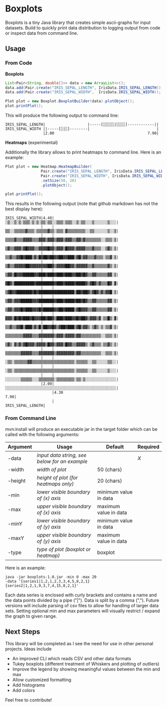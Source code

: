 # Boxplots
Boxplots is a tiny Java library that creates simple ascii-graphs for input datasets. Build to quickly print data distribution to logging output from code or inspect data from command line.

## Usage
### From Code

**Boxplots**

```java
List<Pair<String, double[]>> data = new ArrayList<>();
data.add(Pair.create("IRIS_SEPAL_LENGTH", IrisData.IRIS_SEPAL_LENGTH));
data.add(Pair.create("IRIS_SEPAL_WIDTH",  IrisData.IRIS_SEPAL_WIDTH));

Plot plot = new Boxplot.BoxplotBuilder(data).plotObject();
plot.printPlot();
```

This will produce the following output to command line:

```
IRIS_SEPAL_LENGTH|                   |-----[░░░░░|░░░░]------------||
IRIS_SEPAL_WIDTH ||-----[░|░]--------|                              |
                 |2.00                                          7.90|
```

**Heatmaps** (experimental)

Additionally the library allows to print heatmaps to command line. Here is an example:

```java
Plot plot = new Heatmap.HeatmapBuilder(
                Pair.create("IRIS_SEPAL_LENGTH", IrisData.IRIS_SEPAL_LENGTH),
                Pair.create("IRIS_SEPAL_WIDTH", IrisData.IRIS_SEPAL_WIDTH))
                .setSize(50, 20)
                .plotObject();

plot.printPlot();
```

This results in the following output (note that github markdown has not the best display here):

```
IRIS_SEPAL_WIDTH|4.40|░▒░░▒░▒░▒▒▒░▒░▒░▒▒░▒▒░░▒▒▒░▒▒▒░░▒░▒▒░░░▒░░░░░░▒░░░|
                |    |▒▒░░▒▒▒▒▒▓▒▒▒░▒▒▒▒▒▓▒▒░▒▒▒░▓▒▒▒▒▒▒▒▒░░▒▒░░░░░░▒░░▒|
                |    |▒▒▒▒▓▒▒▒▓▓▓▓▒▒▒▓▓▓▒▓▓▓▒▓▓▓▒▓▓▓▒▒▓▓▒▓▒▒▒▒▒▒▒░░▒▒▒░▒|
                |    |▒▓▒▒▓▓▓▒▓█▓▓▓▒▒▓▓▓▓█▓▓▒▓▓▓▒█▓▓▓▒▓▓▓▓▒▒▒▓▒▒▒░░▒▓▒░▒|
                |    |▒▒▓▒▒▓▓█▓███▒▓▒█▓██▓██▓▓██▓▓███▒▓█▒▓▓▒▒▒▓▒▒▒░▒▒▓░▒|
                |    |▒▓▒▒▓▓▓▓▓██▓▓▓▓▓▓▓▓██▓▒▓▓▓▓██▓▓▒▓▓▓▓▓▒▒▓▒▒▒▒▒▒▓▒░▒|
                |    |▒▓▓▒█▓▓▓█████▓▓███▓███▓███▓███▓▓██▓█▓▒▒▓▓▒▒▒▒▒▓▓░▒|
                |    |▓█▓▒█████████▓████████▓███▓████▓████▓▒▓█▓▒▓▒▒▒█▓░▓|
                |    |▒▓█▓▓███████▓█▓████████████████▒██▓██▓▒▓█▓▒▓▒▓▓█░▒|
                |    |▒▓▓▒▓▓▓█████▓▓▓███████▓███▓████▓██▓█▓▒▒▓▓▒▒▒▒▒▓▓░▒|
                |    |▒▓▓▒▓▓▓█▓███▓▓▓█▓█████▓▓██▓████▒▓█▓▓▓▒▒▓▓▒▒▒▒▒▓▓░▒|
                |    |▓▓▓▒█▓█▓███▓█▓▓▓██▓██▓▒███▓███▓▓█▓██▓▒▓▓▓▒▓░▒▒█▒░▓|
                |    |▒▒▓▒▒▓▓█▒███▒▓▒█▒██▓▓█▓▒▓██▓███▒▓█▒▓▓▒░▒▓▒░▒░▒▒▓░▒|
                |    |▒▒▒▒▒▒▒▒▓▓▓▓▒▒▒▓▓▓▓▓▓▓▒▓▓▓▒▓▓▓▓▒▓▓▒▒▒▒▒▒▒▒▒░░▒▒▒░▒|
                |    |▒▓▒░▓▒▓▒▓█▓▓▓▒▓▓▓▓▒█▓▓▒▓▓▓▒█▓▓▒▒▓▓▓▓▒░▒▓▒▒▒░▒▒▓▒░▒|
                |    |▒▒▒▒▒▒▒▓▓▓▓▓▒▒▒▓▓▓▓▓▓▓▒▓▓▓▓▓▓▓▓▒▓▓▒▒▒▒▒▒▒▒▒░░▒▒▒░▒|
                |    |░▒▒░▒▒▒▒▒▒▓▓▒▒▒▒▒▒▒▒▒▒▒▒▒▒▒▒▒▒▒░▒▒▒▒▒░░▒▒░░░░░▒▒░░|
                |    |░▒▒░▒▒▒▒▒▒▒▒▒▒▒▒▒▒▒▒▒▒▒▒▒▒▒▒▒▒▒░▒▒▒▒▒░░▒▒░░░░░▒░░░|
                |    |░░░░░░░▒▒▒▒▒░░░▒▒▒▒▒▒▒░▒▒▒▒▒▒▒▒░▒▒░▒░░░░░░░░░░░░░░|
                |2.00|░░░░░░░░░░░░░░░░░░░░░░░░░░░░░░░░░░░░░░░░░░░░░░░░░░|
                     |4.30                                          7.90|
                     |                                 IRIS_SEPAL_LENGTH|
```

### From Command Line
mvn:install will produce an executable jar in the target folder which can be called with the following arguments:

| Argument | Usage | Default | Required |
| --- | --- | --- | --- |
| -data | _input data string, see below for an example_ | | *X* |
| -width | _width of plot_ | 50 (chars) | |
| -height | _height of plot (for heatmaps only)_ | 20 (chars) | |
| -min | _lower visible boundary of (x) axis_ | minimum value in data | |
| -max | _upper visible boundary of (x) axis_ | maximum value in data | |
| -minY | _lower visible boundary of (y) axis_ | minimum value in data | |
| -maxY | _upper visible boundary of (y) axis_ | maximum value in data | |
| -type | _type of plot (boxplot or heatmap)_ | boxplot | |

Here is an example:

```
java -jar boxplots-1.0.jar -min 0 -max 20
-data '{series1|1,2,1,2,3,3,4,5,8,2,1}{series2|1,2,1,9,3,7,4,15,8,2,1}'
```

Each data series is enclosed with curly brackets and contains a name and the data points divided by a pipe ("|"). Data is split by a comma (","). Future versions will include parsing of csv files to allow for handling of larger data sets. Setting optional min and max parameters will visually restrict / expand the graph to given range.


## Next Steps
This library will be completed as I see the need for use in other personal projects. Ideas include

* An improved CLI which reads CSV and other data formats
* Tukey boxplots (different treatment of Whiskers and plotting of outliers)
* Improve the legend by showing meaningful values between the min and max
* Allow customized formatting
* Add histograms
* Add colors

Feel free to contribute!

